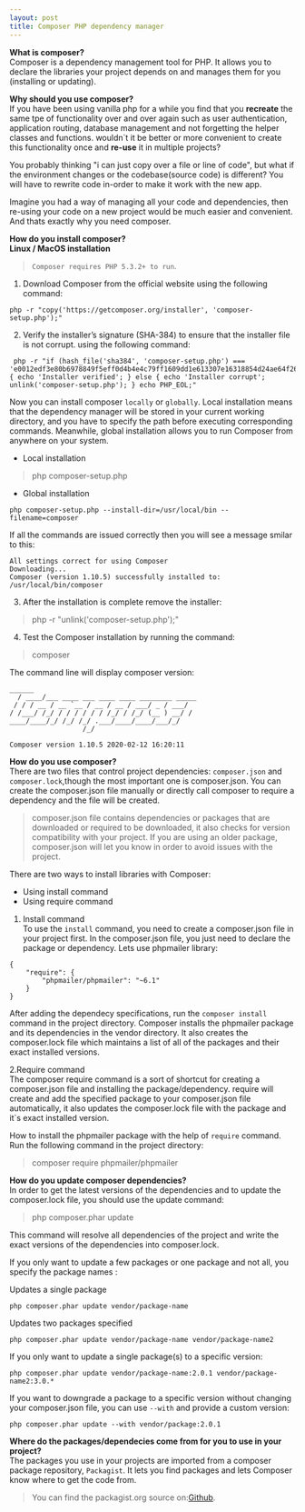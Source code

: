 ```yaml
---
layout: post
title: Composer PHP dependency manager
---
```

**What is composer?<br>**
Composer is a dependency management tool for PHP. It allows you to declare the libraries your project depends on and manages them for you (installing or updating).

**Why should you use composer?**<br>
If you have been using vanilla php for a while you find that you **recreate** the same tpe of functionality over and over again such as user authentication, application  routing, database management and not forgetting the helper classes and functions. wouldn`t it be better or more convenient to create this functionality once and **re-use** it in multiple projects?

You probably thinking "i can just copy over a file or line of code", but what if the environment changes or the codebase(source code) is different? You will have to rewrite code in-order to make it work with the new app.

Imagine you had a way of managing all your code and dependencies, then re-using your code on a new project would be much easier and convenient. And thats exactly why you need composer.

**How do you install composer?**<br>
**Linux / MacOS installation**

> `Composer requires PHP 5.3.2+ to run`.

1. Download Composer from the official website using the following command:<br>

```
php -r "copy('https://getcomposer.org/installer', 'composer-setup.php');"
```

2. Verify the installer’s signature (SHA-384) to ensure that the installer file is not corrupt. using the following command:<br>

```
 php -r "if (hash_file('sha384', 'composer-setup.php') === 'e0012edf3e80b6978849f5eff0d4b4e4c79ff1609dd1e613307e16318854d24ae64f26d17af3ef0bf7cfb710ca74755a') { echo 'Installer verified'; } else { echo 'Installer corrupt'; unlink('composer-setup.php'); } echo PHP_EOL;"
 ```

Now you can install composer `locally` or `globally`. Local installation means that the dependency manager will be stored in your current working directory, and you have to specify the path before executing corresponding commands. Meanwhile, global installation allows you to run Composer from anywhere on your system.

- Local installation
> php composer-setup.php

- Global installation
```
php composer-setup.php --install-dir=/usr/local/bin --filename=composer
```

If all the commands are issued correctly then you will see a message smilar to this:
```
All settings correct for using Composer
Downloading...
Composer (version 1.10.5) successfully installed to: /usr/local/bin/composer
```

3. After the installation is complete remove the installer:
> php -r "unlink('composer-setup.php');"

4. Test the Composer installation by running the command:
> composer

The command line will display composer version:
```
______
  / ____/___ ____ ___ ____ ____ ________ _____
 / / / __ / __ `__ / __ / __ / ___/ _ / ___/
/ /___/ /_/ / / / / / / /_/ / /_/ (__ ) __/ /
____/____/_/ /_/ /_/ .___/____/____/___/_/
                  /_/

Composer version 1.10.5 2020-02-12 16:20:11
```

**How do you use composer?**<br>
There are two files that control project dependencies: `composer.json` and `composer.lock`,though the most important one is composer.json. 
You can create the composer.json file manually or directly call composer to require a dependency and the file will be created.

> composer.json file contains dependencies or packages that are downloaded or required to be downloaded, it also checks for version compatibility with your project. If you are using an older package, composer.json will let you know in order to avoid issues with the project.

There are two ways to install libraries with Composer:
- Using install command
- Using require command

1. Install command<br>
To use the `install` command, you need to create a composer.json file in your project first. In the composer.json file, you just need to declare the package or dependency. Lets use phpmailer library:

```
{
    "require": {
        "phpmailer/phpmailer": "~6.1"
    }
}
```

After adding the dependecy specifications, run the `composer install` command in the project directory. Composer installs the phpmailer package and its dependencies in the vendor directory. It also creates the composer.lock file which maintains a list of all of the packages and their exact installed versions.

2.Require command<br>
The composer require command is a sort of shortcut for creating a composer.json file and installing the package/dependency. require will create and add the specified package to your composer.json file automatically, it also updates the composer.lock file with the package and it`s exact installed version.

How to install the phpmailer package with the help of `require` command.<br> 
Run the following command in the project directory:

> composer require phpmailer/phpmailer

**How do you update composer dependencies?**<br>
In order to get the latest versions of the dependencies and to update the composer.lock file, you should use the update command:

>php composer.phar update

This command will resolve all dependencies of the project and write the exact versions of the dependencies into composer.lock.

If you only want to update a few packages or one package and not all, you specify the package names :

Updates a single package

```
php composer.phar update vendor/package-name 
```

Updates two packages specified

```
php composer.phar update vendor/package-name vendor/package-name2
```

If you only want to update a single package(s) to a specific version:

```
php composer.phar update vendor/package-name:2.0.1 vendor/package-name2:3.0.*
```

If you want to downgrade a package to a specific version without changing your composer.json file, you can use `--with` and provide a custom version:

```
php composer.phar update --with vendor/package:2.0.1
```

**Where do the packages/dependecies come from for you to use in your project?**<br>
The packages you use in your projects are imported from a composer package repository, `Packagist`. It lets you find packages and lets Composer know where to get the code from. 


>You can find the packagist.org source on:[Github](https://github.com/composer/packagist).
